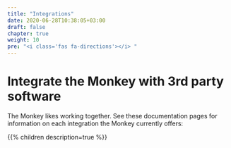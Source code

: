 ```yaml
---
title: "Integrations"
date: 2020-06-28T10:38:05+03:00
draft: false
chapter: true
weight: 10
pre: "<i class='fas fa-directions'></i> "
---
```


# Integrate the Monkey with 3rd party software

The Monkey likes working together. See these documentation pages for information on each integration the Monkey currently offers:

{{% children description=true %}}
